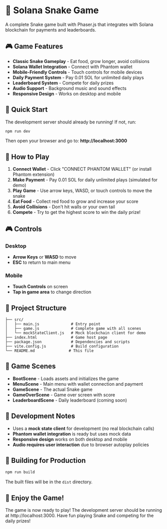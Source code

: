 # 🐍 Solana Snake Game

A complete Snake game built with Phaser.js that integrates with Solana blockchain for payments and leaderboards.

## 🎮 Game Features

- **Classic Snake Gameplay** - Eat food, grow longer, avoid collisions
- **Solana Wallet Integration** - Connect with Phantom wallet
- **Mobile-Friendly Controls** - Touch controls for mobile devices
- **Daily Payment System** - Pay 0.01 SOL for unlimited daily plays
- **Leaderboard System** - Compete for daily prizes
- **Audio Support** - Background music and sound effects
- **Responsive Design** - Works on desktop and mobile

## 🚀 Quick Start

The development server should already be running! If not, run:

```bash
npm run dev
```

Then open your browser and go to: **http://localhost:3000**

## 🎯 How to Play

1. **Connect Wallet** - Click "CONNECT PHANTOM WALLET" (or install Phantom extension)
2. **Make Payment** - Pay 0.01 SOL for daily unlimited plays (simulated for demo)
3. **Play Game** - Use arrow keys, WASD, or touch controls to move the snake
4. **Eat Food** - Collect red food to grow and increase your score
5. **Avoid Collisions** - Don't hit walls or your own tail
6. **Compete** - Try to get the highest score to win the daily prize!

## 🎮 Controls

### Desktop
- **Arrow Keys** or **WASD** to move
- **ESC** to return to main menu

### Mobile
- **Touch Controls** on screen
- **Tap in game area** to change direction

## 📁 Project Structure

```
├── src/
│   ├── main.js              # Entry point
│   ├── game.js              # Complete game with all scenes
│   └── mockStateClient.js   # Mock blockchain client for demo
├── index.html               # Game host page
├── package.json             # Dependencies and scripts
├── vite.config.js           # Build configuration
└── README.md               # This file
```

## 🎨 Game Scenes

- **BootScene** - Loads assets and initializes the game
- **MenuScene** - Main menu with wallet connection and payment
- **GameScene** - The actual Snake game
- **GameOverScene** - Game over screen with score
- **LeaderboardScene** - Daily leaderboard (coming soon)

## 🔧 Development Notes

- Uses a **mock state client** for development (no real blockchain calls)
- **Phantom wallet integration** is ready but uses mock data
- **Responsive design** works on both desktop and mobile
- **Audio requires user interaction** due to browser autoplay policies

## 🚀 Building for Production

```bash
npm run build
```

The built files will be in the `dist` directory.

## 🎉 Enjoy the Game!

The game is now ready to play! The development server should be running at http://localhost:3000. Have fun playing Snake and competing for the daily prizes!

